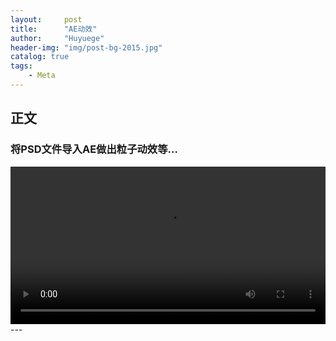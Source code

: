 ```yaml
---
layout:     post
title:      "AE动效"
author:     "Huyuege"
header-img: "img/post-bg-2015.jpg"
catalog: true
tags:
    - Meta
---
```


## 正文

### 将PSD文件导入AE做出粒子动效等...

<!-- 直接嵌入视频 -->
<video controls width="100%">
  <source src="{{ '/videos/change.mp4' | relative_url }}" type="video/mp4">
  您的浏览器不支持视频标签
</video>
---
